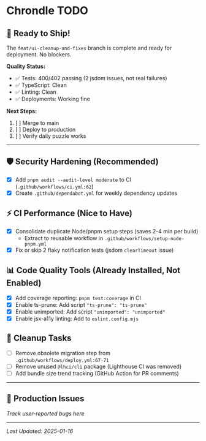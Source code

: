 # Chrondle TODO

## 🚀 Ready to Ship!

The `feat/ui-cleanup-and-fixes` branch is complete and ready for deployment. No blockers.

**Quality Status:**

- ✅ Tests: 400/402 passing (2 jsdom issues, not real failures)
- ✅ TypeScript: Clean
- ✅ Linting: Clean
- ✅ Deployments: Working fine

**Next Steps:**

1. [ ] Merge to main
2. [ ] Deploy to production
3. [ ] Verify daily puzzle works

---

## 🛡️ Security Hardening (Recommended)

- [x] Add `pnpm audit --audit-level moderate` to CI (`.github/workflows/ci.yml:62`)
- [x] Create `.github/dependabot.yml` for weekly dependency updates

## ⚡ CI Performance (Nice to Have)

- [x] Consolidate duplicate Node/pnpm setup steps (saves 2-4 min per build)
  - Extract to reusable workflow in `.github/workflows/setup-node-pnpm.yml`
- [x] Fix or skip 2 flaky notification tests (jsdom `clearTimeout` issue)

## 📊 Code Quality Tools (Already Installed, Not Enabled)

- [x] Add coverage reporting: `pnpm test:coverage` in CI
- [x] Enable ts-prune: Add script `"ts-prune": "ts-prune"`
- [x] Enable unimported: Add script `"unimported": "unimported"`
- [x] Enable jsx-a11y linting: Add to `eslint.config.mjs`

## 🧹 Cleanup Tasks

- [ ] Remove obsolete migration step from `.github/workflows/deploy.yml:67-71`
- [ ] Remove unused `@lhci/cli` package (Lighthouse CI was removed)
- [ ] Add bundle size trend tracking (GitHub Action for PR comments)

---

## 📝 Production Issues

_Track user-reported bugs here_

---

_Last Updated: 2025-01-16_
